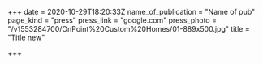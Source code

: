 +++
date = 2020-10-29T18:20:33Z
name_of_publication = "Name of pub"
page_kind = "press"
press_link = "google.com"
press_photo = "/v1553284700/OnPoint%20Custom%20Homes/01-889x500.jpg"
title = "Title new"

+++
